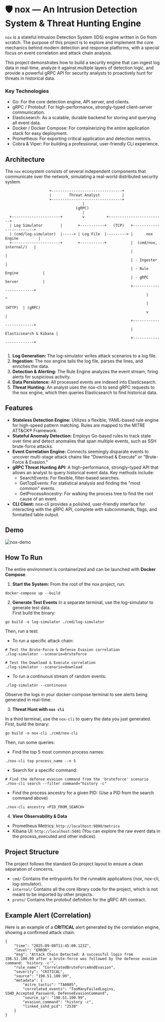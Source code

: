 # 🛡️ nox — An Intrusion Detection System & Threat Hunting Engine

`nox` is a stateful Intrusion Detection System (IDS) engine written in Go from scratch. The purpose of this project is to explore and implement the core mechanics behind modern detection and response platforms, with a special focus on event correlation and attack chain analysis.

This project demonstrates how to build a security engine that can ingest log data in real-time, analyze it against multiple layers of detection logic, and provide a powerful gRPC API for security analysts to proactively hunt for threats in historical data.

### Key Technologies

- Go: For the core detection engine, API server, and clients.
- gRPC / Protobuf: For high-performance, strongly-typed client-server communication.
- Elasticsearch: As a scalable, durable backend for storing and querying all event data.
- Docker / Docker Compose: For containerizing the entire application stack for easy deployment.
- Prometheus: For exporting critical application and detection metrics.
- Cobra & Viper: For building a professional, user-friendly CLI experience.

## Architecture
The `nox` ecosystem consists of several independent components that communicate over the network, simulating a real-world distributed security system.

```
                    +--------------------------------+
                    |        Threat Analyst          |
                    +--------------------------------+
                                   |
                                (gRPC)
                                   |
  +----------------------+         v          +-------------------------+
  | Log Simulator        |       +-----------+   (TCP)   +-------------------------+
  | (cmd/log-simulator)  |-----> | Log File  |---------> |      nox Engine         |
  +----------------------+       +-----------+           |  (cmd/nox, internal/)   |
                                                         |                         |
                                                         | - Ingester              |
                                                         | - Rule Engine           |
                                                         | - gRPC Server           |
                                                         +-------------------------+
                                                                |         ^
                                                                | (HTTP)  | (gRPC)
                                                                v         |
                                                         +-------------------------+
                                                         |  Elasticsearch & Kibana |
                                                         +-------------------------+


```

1. **Log Generation:** The log-simulator writes attack scenarios to a log file.
2. **Ingestion:** The nox engine tails the log file, parses the lines, and enriches the data.
3. **Detection & Alerting:** The Rule Engine analyzes the event stream, firing alerts for suspicious activity.
4. **Data Persistence:** All processed events are indexed into Elasticsearch.
5. **Threat Hunting:** An analyst uses the nox-cli to send gRPC requests to the nox engine, which then queries Elasticsearch to find historical data.

## Features

- **Stateless Detection Engine:** Utilizes a flexible, YAML-based rule engine for high-speed pattern matching. Rules are mapped to the MITRE ATT&CK® Framework.
- **Stateful Anomaly Detection:** Employs Go-based rules to track state over time and detect anomalies that span multiple events, such as SSH brute-force attacks.
- **Event Correlation Engine:** Connects seemingly disparate events to uncover multi-stage attack chains like "Download & Execute" or "Brute-Force & Evasion."
- **gRPC Threat Hunting API:** A high-performance, strongly-typed API that allows an analyst to query historical event data. Key methods include:
  - SearchEvents: For flexible, filter-based searches.
  - GetTopEvents: For statistical analysis and finding the "most common" events.
  - GetProcessAncestry: For walking the process tree to find the root cause of an event.
- **CLI Client:** nox-cli provides a polished, user-friendly interface for interacting with the gRPC API, complete with subcommands, flags, and formatted table output.

## Demo
![nox-demo](https://github.com/user-attachments/assets/d3e9e2df-433d-43b6-b3f8-1ff0ec8eae38)

## How To Run

The entire environment is containerized and can be launched with **Docker Compose**.

1. **Start the System:** From the root of the nox project, run:

```
docker-compose up --build
```

2. **Generate Test Events**
   In a separate terminal, use the log-simulator to generate test data. \
   First build the binary:

```
go build -o log-simulator ./cmd/log-simulator
```

Then, run a test:

- To run a specific attack chain:

```
# Test the Brute-Force & Defense Evasion correlation
./log-simulator --scenario=bruteforce

# Test the Download & Execute correlation
./log-simulator --scenario=download
```

- To run a continuous stream of random events:

```
./log-simulator --continuous
```

Observe the logs in your docker-compose terminal to see alerts being generated in real-time.

3. **Threat Hunt with `nox cli`**

In a third terminal, use the `nox-cli` to query the data you just generated. \
First, build the binary:

```
go build -o nox-cli ./cmd/nox-cli
```

Then, run some queries:

- Find the top 5 most common process names:

```
./nox-cli top process_name --n 5
```

- Search for a specific command:

```
# Find the defense evasion command from the 'bruteforce' scenario
./nox-cli search --filter command="history -c"
```

- Find the process ancestry for a given PID: (Use a PID from the search command above)

```
./nox-cli ancestry <PID_FROM_SEARCH>
```

4. **View Observability & Data**
- Prometheus Metrics: `http://localhost:9090/metrics`
- Kibana UI: `http://localhost:5601` (You can explore the raw event data in the process_executed and other indices).

## Project Structure
The project follows the standard Go project layout to ensure a clean separation of concerns.
- `cmd/` Contains the entrypoints for the runnable applications (nox, nox-cli, log-simulator).
- `internal/` Contains all the core library code for the project, which is not meant to be imported by other projects.
- `proto/` Contains the protobuf definition for the gRPC API contract.

## Example Alert (Correlation)

Here is an example of a **CRITICAL** alert generated by the correlation engine, showing a confirmed attack chain.

```
{
    "time": "2025-09-08T11:45:00.123Z",
    "level": "ERROR",
    "msg": "Attack Chain Detected: A successful login from 198.51.100.99 after a brute-force was followed by the defense evasion command: 'history -c'",
    "rule_name": "CorrelatedBruteForceAndEvasion",
    "severity": "CRITICAL",
    "source": "198.51.100.99",
    "metadata": {
        "mitre_tactic": "TA0005",
        "correlated_events": "TooManyFailedLogins, SSHD_Accepted_Password, DefenseEvasionCommand",
        "source_ip": "198.51.100.99",
        "evasion_command": "history -c",
        "linked_sshd_pid": "2538"
    }
}
```
